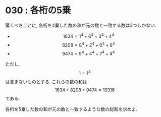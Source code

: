 # 030 : 各桁の5乗

驚くべきことに, 各桁を4乗した数の和が元の数と一致する数は3つしかない.

* $$1634 = 1^4 + 6^4 + 3^4 + 4^4$$
* $$8208 = 8^4 + 2^4 + 0^4 + 8^4$$
* $$9474 = 9^4 + 4^4 + 7^4 + 4^4$$

ただし, $$1=1^4$$は含まないものとする. これらの数の和は $$1634 + 8208 + 9474 = 19316$$ である.

各桁を5乗した数の和が元の数と一致するような数の総和を求めよ.

